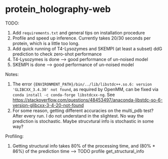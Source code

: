 # protein_holography-web

TODO:
1. Add `requirements.txt` and general tips on installation procedure
2. Profile and speed up inference. Currently takes 20/30 seconds per protein, which is a little too long.
3. Add quick running of T4-Lysozymes and SKEMPI (at least a subset) ddG prediction to check zero-shot performance
4. T4-Lysozymes is done --> good performance of un-noised model
5. SKEMPI is done --> good performance of un-noised model


Notes:
1. The error `{ENVIRONMENT_PATH}/bin/../lib/libstdc++.so.6: version 'GLIBCXX_3.4.30' not found`, as required by OpenMM, can be fixed via `conda install -c conda-forge libstdcxx-ng`. See https://stackoverflow.com/questions/48453497/anaconda-libstdc-so-6-version-glibcxx-3-4-20-not-found
2. For some reason, getting different accuracies on the multi_pdb test? After every run. I do not understand in the slightest. No way the prediction is stochastic. Maybe strucvtural info is stochastic in some way?


Profiling:
1. Getting structural info takes 80% of the processing time, and (80% * 86%) of the prediction time --> TODO profile get_structural_info

